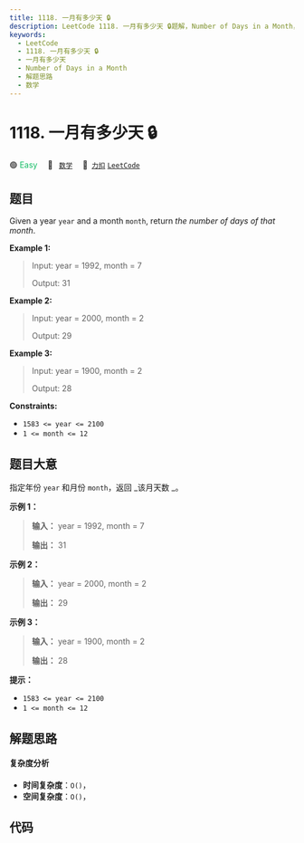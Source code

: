 ```yaml
---
title: 1118. 一月有多少天 🔒
description: LeetCode 1118. 一月有多少天 🔒题解，Number of Days in a Month，包含解题思路、复杂度分析以及完整的 JavaScript 代码实现。
keywords:
  - LeetCode
  - 1118. 一月有多少天 🔒
  - 一月有多少天
  - Number of Days in a Month
  - 解题思路
  - 数学
---
```


# 1118. 一月有多少天 🔒

🟢 <font color=#15bd66>Easy</font>&emsp; 🔖&ensp; [`数学`](/tag/math.md)&emsp; 🔗&ensp;[`力扣`](https://leetcode.cn/problems/number-of-days-in-a-month) [`LeetCode`](https://leetcode.com/problems/number-of-days-in-a-month)

## 题目

Given a year `year` and a month `month`, return _the number of days of that
month_.



**Example 1:**

> Input: year = 1992, month = 7
> 
> Output: 31

**Example 2:**

> Input: year = 2000, month = 2
> 
> Output: 29

**Example 3:**

> Input: year = 1900, month = 2
> 
> Output: 28

**Constraints:**

  * `1583 <= year <= 2100`
  * `1 <= month <= 12`


## 题目大意

指定年份 `year` 和月份 `month`，返回 _该月天数  _。



**示例 1：**

> 
> 
> 
> 
> 
> **输入：** year = 1992, month = 7
> 
> **输出：** 31
> 
> 

**示例 2：**

> 
> 
> 
> 
> 
> **输入：** year = 2000, month = 2
> 
> **输出：** 29
> 
> 

**示例 3：**

> 
> 
> 
> 
> 
> **输入：** year = 1900, month = 2
> 
> **输出：** 28
> 
> 



**提示：**

  * `1583 <= year <= 2100`
  * `1 <= month <= 12`


## 解题思路

#### 复杂度分析

- **时间复杂度**：`O()`，
- **空间复杂度**：`O()`，

## 代码

```javascript

```